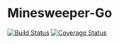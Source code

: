 # Minesweeper-Go

[![Build Status](https://travis-ci.org/rrborja/minesweeper-go.svg?branch=master)](https://travis-ci.org/rrborja/minesweeper-go)
[![Coverage Status](https://coveralls.io/repos/github/rrborja/minesweeper-go/badge.svg?branch=master)](https://coveralls.io/github/rrborja/minesweeper-go?branch=master)